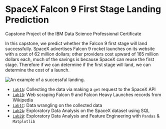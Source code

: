 # SpaceX Falcon 9 First Stage Landing Prediction
Capstone Project of the IBM Data Science Professional Certificate 

In this capstone, we predict whether the Falcon 9 first stage will land successfully. SpaceX advertises Falcon 9 rocket launches on its website with a cost of 62 million dollars; other providers cost upward of 165 million dollars each, much of the savings is because SpaceX can reuse the first stage. Therefore if we can determine if the first stage will land, we can determine the cost of a launch.

![](https://cf-courses-data.s3.us.cloud-object-storage.appdomain.cloud/IBMDeveloperSkillsNetwork-DS0701EN-SkillsNetwork/lab_v2/images/landing_1.gif "An example of a successful landing.")

* [`Lab1A`](W1A_Data_Collection_API_Lab.ipynb): Collecting the data via making a `get` request to the SpaceX API
* [`Lab1B`](W1A_Data_Collection_Webscraping.ipynb): Web scraping Falcon 9 and Falcon Heavy Launches records from Wikipedia
* [`Lab1C`](W1B_Data_Wrangling.ipynb): Data wrangling on the collected data
* [`Lab2A`](W2A_Exploratory_Data_Analysis_with_SQL.ipynb): Exploratory Data Analysis on the SpaceX dataset using SQL 
* [`Lab2B`](W2B_Exploratory_Data_Analysis_with_Pandas.ipynb): Exploratory Data Analysis and Feature Engineering with `Pandas` & `Matplotlib`

